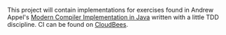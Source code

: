 This project will contain implementations for exercises found in Andrew Appel's [Modern Compiler Implementation in Java](http://www.cs.princeton.edu/~appel/modern/java/) written with a little TDD discipline. CI can be found on [CloudBees](https://jlee.ci.cloudbees.com/job/appel-exercises/).
